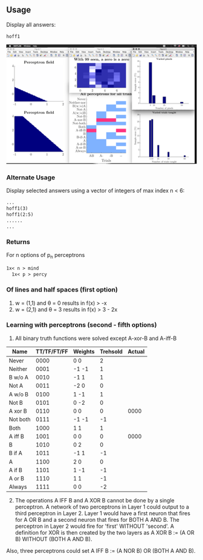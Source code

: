 ## Usage
Display all answers:
```
hoff1
```
![all answes](all.png)

### Alternate Usage
Display selected answers using a vector of integers of max index n < 6:
```
...
hoff1(3)
hoff1(2:5)
......
...
```
### Returns
For n options of p<sub>n</sub> perceptrons
```
1x< n > mind
  1x< p > percy
```

### Of lines and half spaces (first option)
1. w = (1,1) and θ = 0 results in f(x) > -x
2. w = (2,1) and θ = 3 results in f(x) > 3 - 2x 

### Learning with perceptrons (second - fifth options)
1. All binary truth functions were solved except A-xor-B and A-iff-B 

|Name|TT/TF/FT/FF|Weights|Trehsold|Actual|
|---|---|---|---|---|
|Never|0000|0 0|2||
|Neither|0001|-1 -1|1||
|B w/o A|0010|-1 1|1||
|Not A|0011|-2 0|0||
|A w/o B|0100|1 -1|1||
|Not B|0101|0 -2|0||
|A xor B|0110|0 0|0|0000|
|Not both|0111|-1 -1|-1||
|Both|1000|1 1|1||
|A iff B|1001|0 0|0|0000|
|B|1010|0 2|0||
|B if A|1011|-1 1|-1||
|A|1100|2 0|0||
|A if B|1101|1 -1|-1||
|A or B|1110|1 1|-1||
|Always|1111|0 0|-2||

2. The operations A IFF B and A XOR B cannot be done by a single perceptron.
A network of two perceptrons in Layer 1 could output to a third perceptron 
in Layer 2. Layer 1 would have a first neuron that fires for A OR B and a 
second neuron that fires for BOTH A AND B. The perceptron in Layer 2 would 
fire for 'first' WITHOUT 'second'. A definition for XOR is then created by
the two layers as A XOR B := (A OR B) WITHOUT (BOTH A AND B).

Also, three perceptrons could set A IFF B := (A NOR B) OR (BOTH A AND B).

